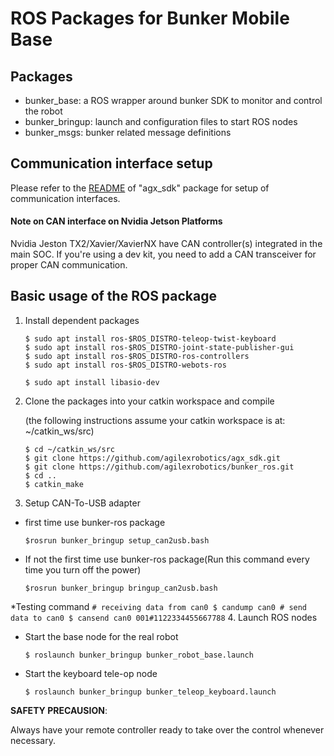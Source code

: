 # ROS Packages for Bunker Mobile Base

## Packages

* bunker_base: a ROS wrapper around bunker SDK to monitor and control the robot
* bunker_bringup: launch and configuration files to start ROS nodes
* bunker_msgs: bunker related message definitions

## Communication interface setup

Please refer to the [README](https://github.com/agilexrobotics/agx_sdk#hardware-interface) of "agx_sdk" package for setup of communication interfaces.

#### Note on CAN interface on Nvidia Jetson Platforms

Nvidia Jeston TX2/Xavier/XavierNX have CAN controller(s) integrated in the main SOC. If you're using a dev kit, you need to add a CAN transceiver for proper CAN communication.

## Basic usage of the ROS package

1. Install dependent packages

    ```
    $ sudo apt install ros-$ROS_DISTRO-teleop-twist-keyboard
    $ sudo apt install ros-$ROS_DISTRO-joint-state-publisher-gui
    $ sudo apt install ros-$ROS_DISTRO-ros-controllers
    $ sudo apt install ros-$ROS_DISTRO-webots-ros
    ```
    ```
    $ sudo apt install libasio-dev
    ```

2. Clone the packages into your catkin workspace and compile

    (the following instructions assume your catkin workspace is at: ~/catkin_ws/src)

    ```
    $ cd ~/catkin_ws/src
    $ git clone https://github.com/agilexrobotics/agx_sdk.git
    $ git clone https://github.com/agilexrobotics/bunker_ros.git
    $ cd ..
    $ catkin_make
    ```

3. Setup CAN-To-USB adapter
* first time use bunker-ros package
    ```
    $rosrun bunker_bringup setup_can2usb.bash
    ```
* If not the first time use bunker-ros package(Run this command every time you turn off the power)
    ```
    $rosrun bunker_bringup bringup_can2usb.bash
    ```
*Testing command
    ```
    # receiving data from can0
    $ candump can0
    # send data to can0
    $ cansend can0 001#1122334455667788
    ```
4. Launch ROS nodes

* Start the base node for the real robot

    ```
    $ roslaunch bunker_bringup bunker_robot_base.launch
    ```

* Start the keyboard tele-op node

    ```
    $ roslaunch bunker_bringup bunker_teleop_keyboard.launch
    ```


**SAFETY PRECAUSION**:

Always have your remote controller ready to take over the control whenever necessary.
